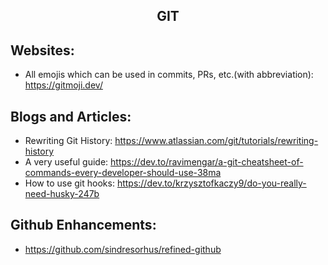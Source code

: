 <h2 align="center">GIT</h2>

## Websites:
 * All emojis which can be used in commits, PRs, etc.(with abbreviation): https://gitmoji.dev/

## Blogs and Articles:
 * Rewriting Git History: https://www.atlassian.com/git/tutorials/rewriting-history
 * A very useful guide: https://dev.to/ravimengar/a-git-cheatsheet-of-commands-every-developer-should-use-38ma
 * How to use git hooks: https://dev.to/krzysztofkaczy9/do-you-really-need-husky-247b

## Github Enhancements:
 * https://github.com/sindresorhus/refined-github
